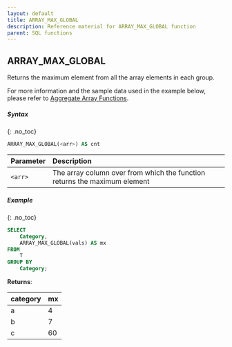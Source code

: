 ```yaml
---
layout: default
title: ARRAY_MAX_GLOBAL
description: Reference material for ARRAY_MAX_GLOBAL function
parent: SQL functions
---
```


## ARRAY\_MAX\_GLOBAL

Returns the maximum element from all the array elements in each group.

For more information and the sample data used in the example below, please refer to [Aggregate Array Functions](./aggregate-array-functions.md). 

##### Syntax
{: .no_toc}

```sql
ARRAY_MAX_GLOBAL(<arr>) AS cnt
```

| Parameter | Description                                                               |
| :--------- | :------------------------------------------------------------------------- |
| `<arr>`   | The array column over from which the function returns the maximum element |

##### Example
{: .no_toc}

```sql
SELECT
	Category,
	ARRAY_MAX_GLOBAL(vals) AS mx
FROM
	T
GROUP BY
	Category;
```

**Returns**:

| category | mx |
| :-------- | :-- |
| a        | 4  |
| b        | 7  |
| c        | 60 |
